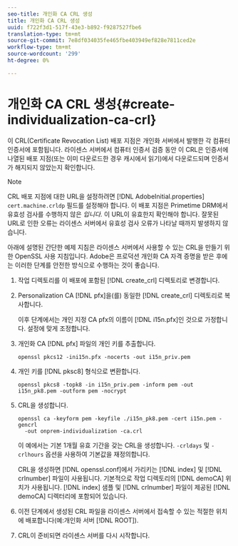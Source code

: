 ```yaml
---
seo-title: 개인화 CA CRL 생성
title: 개인화 CA CRL 생성
uuid: f722f3d1-517f-43e3-b892-f9287527fbe6
translation-type: tm+mt
source-git-commit: 7e8df034035fe465fbe403949ef828e7811ced2e
workflow-type: tm+mt
source-wordcount: '299'
ht-degree: 0%

---
```



# 개인화 CA CRL 생성{#create-individualization-ca-crl}

이 CRL(Certificate Revocation List) 배포 지점은 개인화 서버에서 발행한 각 컴퓨터 인증서에 포함됩니다. 라이센스 서버에서 컴퓨터 인증서 검증 동안 이 CRL은 인증서에 나열된 배포 지점(또는 이미 다운로드한 경우 캐시에서 읽기)에서 다운로드되며 인증서가 해지되지 않았는지 확인합니다.

>[!NOTE]
>
>CRL 배포 지점에 대한 URL을 설정하려면 [!DNL AdobeInitial.properties] `cert.machine.crldp` 필드를 설정해야 합니다. 이 배포 지점은 Primetime DRM에서 유효성 검사를 수행하지 않은 *입니다.* 이 URL이 유효한지 확인해야 합니다. 잘못된 URL로 인한 오류는 라이센스 서버에서 유효성 검사 오류가 나타날 때까지 발생하지 않습니다.

아래에 설명된 간단한 예제 지침은 라이센스 서버에서 사용할 수 있는 CRL을 만들기 위한 OpenSSL 사용 지침입니다. Adobe은 프로덕션 개인화 CA 자격 증명을 받은 후에는 이러한 단계를 안전한 방식으로 수행하는 것이 좋습니다.

1. 작업 디렉토리를 이 배포에 포함된 [!DNL create_crl] 디렉토리로 변경합니다.
1. Personalization CA [!DNL pfx]을(를) 동일한 [!DNL create_crl] 디렉토리로 복사합니다.

   이후 단계에서는 개인 지정 CA pfx의 이름이 [!DNL i15n.pfx]인 것으로 가정합니다. 설정에 맞게 조정합니다.
1. 개인화 CA [!DNL pfx] 파일의 개인 키를 추출합니다.

   ```
   openssl pkcs12 -ini15n.pfx -nocerts -out i15n_priv.pem
   ```

1. 개인 키를 [!DNL pksc8] 형식으로 변환합니다.

   ```
   openssl pkcs8 -topk8 -in i15n_priv.pem -inform pem -out i15n_pk8.pem -outform pem -nocrypt
   ```

1. CRL을 생성합니다.

   ```
   openssl ca -keyform pem -keyfile ./i15n_pk8.pem -cert i15n.pem -gencrl  
     -out onprem-individualization -ca.crl
   ```

   이 예에서는 기본 1개월 유효 기간을 갖는 CRL을 생성합니다. `-crldays` 및 `-crlhours` 옵션을 사용하여 기본값을 재정의합니다.

   CRL을 생성하면 [!DNL openssl.conf]에서 가리키는 [!DNL index] 및 [!DNL crlnumber] 파일이 사용됩니다. 기본적으로 작업 디렉토리의 [!DNL demoCA] 위치가 사용됩니다. [!DNL index] 샘플 및 [!DNL crlnumber] 파일이 제공된 [!DNL demoCA] 디렉터리에 포함되어 있습니다.

1. 이전 단계에서 생성된 CRL 파일을 라이센스 서버에서 접속할 수 있는 적절한 위치에 배포합니다(예:개인화 서버 [!DNL ROOT]).
1. CRL이 준비되면 라이센스 서버를 다시 시작합니다.

